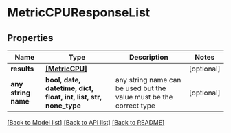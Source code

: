 # MetricCPUResponseList


## Properties
Name | Type | Description | Notes
------------ | ------------- | ------------- | -------------
**results** | [**[MetricCPU]**](MetricCPU.md) |  | [optional] 
**any string name** | **bool, date, datetime, dict, float, int, list, str, none_type** | any string name can be used but the value must be the correct type | [optional]

[[Back to Model list]](../README.md#documentation-for-models) [[Back to API list]](../README.md#documentation-for-api-endpoints) [[Back to README]](../README.md)



